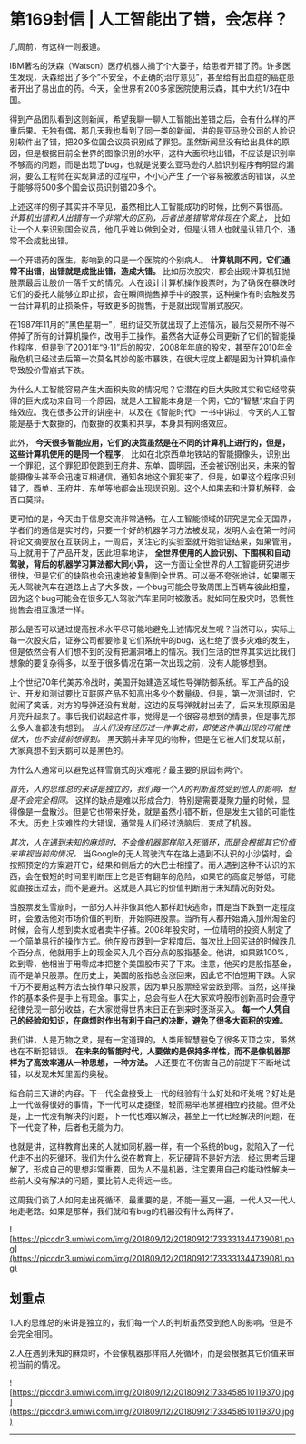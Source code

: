 # 第169封信 | 人工智能出了错，会怎样？

几周前，有这样一则报道。

IBM著名的沃森（Watson）医疗机器人捅了个大篓子，给患者开错了药。许多医生发现，沃森给出了多个“不安全，不正确的治疗意见”，甚至给有出血症的癌症患者开出了易出血的药。今天，全世界有200多家医院使用沃森，其中大约1/3在中国。

得到产品团队看到这则新闻，希望我聊一聊人工智能出差错之后，会有什么样的严重后果。无独有偶，那几天我也看到了同一类的新闻，讲的是亚马逊公司的人脸识别软件出了错，把20多位国会议员识别成了罪犯。虽然新闻里没有给出具体的原因，但是根据目前全世界的图像识别的水平，这样大面积地出错，不应该是识别率不够高的问题，而是出现了bug，也就是说要么亚马逊的人脸识别程序有明显的漏洞，要么工程师在实现算法的过程中，不小心产生了一个容易被激活的错误，以至于能够将500多个国会议员识别错20多个。

上述这样的例子其实并不罕见，虽然相比人工智能成功的时候，比例不算很高。 *计算机出错和人出错有一个非常大的区别，后者出差错常常体现在个案上，* 比如让一个人来识别国会议员，他几乎难以做到全对，但是认错人也就是认错几个，通常不会成批出错。

一个开错药的医生，影响到的只是一个医院的个别病人。 **计算机则不同，它们通常不出错，出错就是成批出错，造成大错。** 比如历次股灾，都会出现计算机狂抛股票最后让股价一落千丈的情况。人在设计计算机操作股票时，为了确保在暴跌时它们的委托人能够立即止损，会在瞬间抛售掉手中的股票，这种操作有时会触发另一台计算机的止损条件，导致更多的抛售，于是就出现雪崩式股灾。

在1987年11月的“黑色星期一”，纽约证交所就出现了上述情况，最后交易所不得不停掉了所有的计算机操作，改用手工操作。虽然各大证券公司更新了它们的智能操作程序，但是到了2001年“9·11”后的股灾，2008年年底的股灾，甚至在2010年金融危机已经过去后第一次莫名其妙的股市暴跌，在很大程度上都是因为计算机操作导致股价雪崩式下跌。

为什么人工智能容易产生大面积失败的情况呢？它潜在的巨大失败其实和它经常获得的巨大成功来自同一个原因，就是人工智能本身是一个网，它的“智慧”来自于网络效应。我在很多公开的讲座中，以及在《智能时代》一书中讲过，今天的人工智能是基于大数据的，而数据的收集和共享，本身具有网络效应。

此外， **今天很多智能应用，它们的决策虽然是在不同的计算机上进行的，但是，这些计算机使用的是同一个程序，** 比如在北京西单地铁站的智能摄像头，识别出一个罪犯，这个罪犯即使跑到王府井、东单、圆明园，还会被识别出来，未来的智能摄像头甚至会迅速互相通信，通知各地这个罪犯来了。但是，如果这个程序识别错了，西单、王府井、东单等地都会出现误识别。这个人如果去和计算机解释，会百口莫辩。

更可怕的是，今天由于信息交流非常通畅，在人工智能领域的研究是完全无国界，学者们的通信是实时的，只要一个好的机器学习方法被发现，发明人会在第一时间将论文摘要放在互联网上，一周后，关注它的实验室就开始验证结果，如果管用，马上就用于了产品开发，因此坦率地讲， **全世界使用的人脸识别、下围棋和自动驾驶，背后的机器学习算法都大同小异，** 这一方面让全世界的人工智能研究进步很快，但是它们的缺陷也会迅速地被复制到全世界。可以毫不夸张地讲，如果哪天无人驾驶汽车在道路上占了大多数，一个bug可能会导致周围上百辆车彼此相撞，因为这个bug可能会在很多无人驾驶汽车里同时被激活。就如同在股灾时，恐慌性抛售会相互激活一样。

那么是否可以通过提高技术水平尽可能地避免上述情况发生呢？当然可以，实际上每一次股灾后，证券公司都要修复它们系统中的bug，这杜绝了很多灾难的发生，但是依然会有人们想不到的没有把漏洞堵上的情况。我们生活的世界其实远比我们想象的要复杂得多，以至于很多情况在第一次出现之前，没有人能够想到。

上个世纪70年代美苏冷战时，美国开始建造区域性导弹防御系统。军工产品的设计、开发和测试要比互联网产品不知高出多少个数量级。但是，第一次测试时，它就闹了笑话，对方的导弹还没有发射，这边的反导弹就射出去了，后来发现原因是月亮升起来了。事后我们说起这件事，觉得是一个很容易想到的情景，但是事先那么多人谁都没有想到。 *当人们没有经历过一件事之前，即使这件事出现的可能性很大，也不会提前想得到。* 黑天鹅并非罕见的物种，但是在它被人们发现以前，大家真想不到天鹅可以是黑色的。

为什么人通常可以避免这样雪崩式的灾难呢？最主要的原因有两个。

 *首先，人的思维总的来讲是独立的，我们每一个人的判断虽然受到他人的影响，但是不会完全相同。* 这样的缺点是难以形成合力，特别是需要凝聚力量的时候，显得像是一盘散沙。但是它也带来好处，就是虽然小错不断，但是发生大错的可能性不大。历史上灾难性的大错误，通常是人们经过洗脑后，变成了机器。

 *其次，人在遇到未知的麻烦时，不会像机器那样陷入死循环，而是会根据其它价值来审视当前的情况。* 当Google的无人驾驶汽车在路上遇到不认识的小沙袋时，会按照预定的方案避开它，结果和侧后方的大巴士相撞了。而人遇到这种不认识的东西，会在很短的时间里判断压上它是否有翻车的危险，如果它的高度足够低，可能就直接压过去，而不是避开。这就是人其它的价值判断用于未知情况的好处。

当股票发生雪崩时，一部分人并非像其他人那样赶快逃命，而是当下跌到一定程度时，会激活他对市场价值的判断，开始购进股票。当所有人都开始涌入加州淘金的时候，会有人想到卖水或者卖牛仔裤。2008年股灾时，一位精明的投资人制定了一个简单易行的操作方式。他在股市跌到一定程度后，每次比上回买进的时候跌几个百分点，他就用手上的现金买入几个百分点的股指基金。他讲，如果跌100%，跌到零，他相当于用零成本把整个美国股市买了下来。注意，他买的是股指基金，而不是单只股票。在历史上，美国的股指总会涨回来，因此它不怕短期下跌。大家千万不要用这种方法去操作单只股票，因为单只股票经常会跌到零。当然，这样操作的基本条件是手上有现金。事实上，总会有些人在大家欢呼股市创新高时会遵守纪律兑现一部分收益，在大家觉得世界末日正在到来时逐渐买入。 **每一个人凭自己的经验和知识，在麻烦时作出有利于自己的决断，避免了很多大面积的灾难。**

我们讲，人是万物之灵，是有一定道理的，人类用智慧避免了很多灭顶之灾，虽然也在不断犯错误。 **在未来的智能时代，人要做的是保持多样性，而不是像机器那样为了高效率遵从一种思想，一种方法。** 人还要在不伤害自己的前提下不断地试错，以发现未知里面的奥秘。

结合前三天讲的内容。下一代全盘接受上一代的经验有什么好处和坏处呢？好处是上一代做得很好的事情，下一代可以走捷径，轻而易举地掌握相应的技能。但坏处是，上一代没有解决的问题，下一代也难以解决，甚至上一代已经解决的问题，在下一代变了种，后者也无能为力。

也就是讲，这样教育出来的人就如同机器一样，有一个系统的bug，就陷入了一代代走不出的死循环。我们为什么说在教育上，死记硬背不是好方法，经过思考后理解了，形成自己的思想非常重要，因为人不是机器，注定要用自己的能动性解决一些前人没有解决的问题，要比前人走得远一些。

这周我们谈了人如何走出死循环，最重要的是，不能一遍又一遍，一代人又一代人地走老路。如果是那样，我们就和有bug的机器没有什么两样了。

![https://piccdn3.umiwi.com/img/201809/12/201809121733331344739081.png](https://piccdn3.umiwi.com/img/201809/12/201809121733331344739081.png)

## 划重点

1.人的思维总的来讲是独立的，我们每一个人的判断虽然受到他人的影响，但是不会完全相同。

2.人在遇到未知的麻烦时，不会像机器那样陷入死循环，而是会根据其它价值来审视当前的情况。

![https://piccdn3.umiwi.com/img/201809/12/201809121733458510119370.jpg](https://piccdn3.umiwi.com/img/201809/12/201809121733458510119370.jpg)

---
